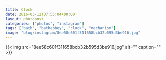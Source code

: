 ```yaml
---
title: Clock
date: 2016-03-12T07:55:04+00:00
layout: photopost
categories: ["photos", "instagram"]
tags: ["bath", "bathabbey", "clock", "mechanism"]
image: "blog/instagram/8ee58c601f311658bcb32b595d3be916.jpg"
---
```


{{< img src="8ee58c601f311658bcb32b595d3be916.jpg" alt="" caption="" >}}



